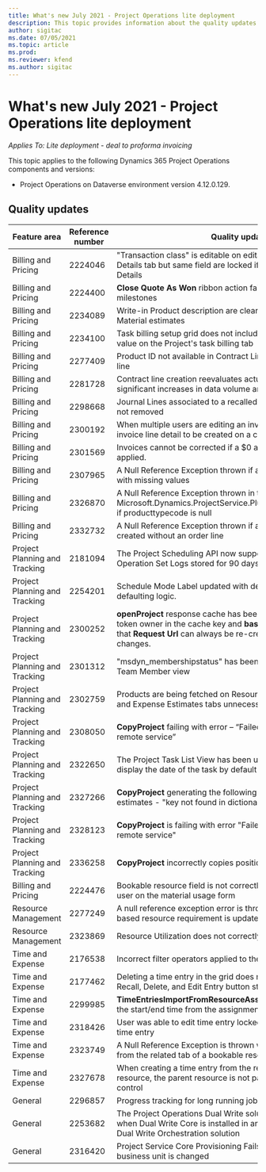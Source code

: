 ```yaml
---
title: What's new July 2021 - Project Operations lite deployment
description: This topic provides information about the quality updates available in the July 2021 release of Project Operations lite deployment.
author: sigitac
ms.date: 07/05/2021
ms.topic: article
ms.prod:
ms.reviewer: kfend 
ms.author: sigitac
---
```


# What's new July 2021 - Project Operations lite deployment

_Applies To: Lite deployment - deal to proforma invoicing_

This topic applies to the following Dynamics 365 Project Operations components and versions:

  - Project Operations on Dataverse environment version 4.12.0.129.

## Quality updates
| **Feature area**              | **Reference number** | **Quality update**                                                                                                                                                                                             |
|-------------------------------|----------------------|----------------------------------------------------------------------------------------------------------------------------------------------------------------------------------------------------------------|
| Billing and Pricing           | 2224046              | "Transaction class" is editable on editable grid under Quote line Details tab but same field are locked if you open the Quote Line Details                                                                     |
| Billing and Pricing           | 2224400              | **Close Quote As Won** ribbon action fails on quote with no-date milestones                                                                                                                                    |
| Billing and Pricing           | 2234089              | Write-in Product description are cleared after entering quantity in Material estimates                                                                                                                         |
| Billing and Pricing           | 2234100              | Task billing setup grid does not include Material column and its value on the Project's task billing tab                                                                                                       |
| Billing and Pricing           | 2277409              | Product ID not available in Contract Line Detail for Material type line                                                                                                                                        |
| Billing and Pricing           | 2281728              | Contract line creation reevaluates actuals unnecessarily causing significant increases in data volume and impacting performance                                                                                |
| Billing and Pricing           | 2298668              | Journal Lines associated to a recalled and deleted expense are not removed                                                                                                                                     |
| Billing and Pricing           | 2300192              | When multiple users are editing an invoice it is possible for a new invoice line detail to be created on a confirmed invoice                                                                                   |
| Billing and Pricing           | 2301569              | Invoices cannot be corrected if a \$0 amount retainer has been applied.                                                                                                                                        |
| Billing and Pricing           | 2307965              | A Null Reference Exception thrown if a category price is created with missing values                                                                                                                           |
| Billing and Pricing           | 2326870              | A Null Reference Exception thrown in the Microsoft.Dynamics.ProjectService.Plugins.PostInvoiceLineDelete if producttypecode is null                                                                            |
| Billing and Pricing           | 2332732              | A Null Reference Exception thrown if a contract line milestone is created without an order line                                                                                                                |
| Project Planning and Tracking | 2181094              | The Project Scheduling API now support an PSS Logs and Operation Set Logs stored for 90 days.                                                                                                                  |
| Project Planning and Tracking | 2254201              | Schedule Mode Label updated with details describing the defaulting logic.                                                                                                                                      |
| Project Planning and Tracking | 2300252              | **openProject** response cache has been updated to include the token owner in the cache key and **base Url** and **Segment Url** so that **Request Url** can always be re-created if the **base Url** changes. |
| Project Planning and Tracking | 2301312              | "msdyn_membershipstatus" has been removed from Project Team Member view                                                                                                                                        |
| Project Planning and Tracking | 2302759              | Products are being fetched on Resource Assignments, Estimates, and Expense Estimates tabs unnecessarily                                                                                                        |
| Project Planning and Tracking | 2308050              | **CopyProject** failing with error – “Failed to get token to talk to remote service”                                                                                                                           |
| Project Planning and Tracking | 2322650              | The Project Task List View has been updated to display date display the date of the task by default                                                                                                            |
| Project Planning and Tracking | 2327266              | **CopyProject** generating the following exception when copying estimates - "key not found in dictionary"                                                                                                      |
| Project Planning and Tracking | 2328123              | **CopyProject** is failing with error "Failed to get token to talk to remote service"                                                                                                                          |
| Project Planning and Tracking | 2336258              | **CopyProject** incorrectly copies position names of resources                                                                                                                                                 |
| Billing and Pricing           | 2224476              | Bookable resource field is not correctly defaulted to the logged in user on the material usage form                                                                                                            |
| Resource Management           | 2277249              | A null reference exception error is thrown when a non-project based resource requirement is updated                                                                                                            |
| Resource Management           | 2323869              | Resource Utilization does not correctly respect filtered resources                                                                                                                                             |
| Time and Expense              | 2176538              | Incorrect filter operators applied to the Time Entry control                                                                                                                                                   |
| Time and Expense              | 2177462              | Deleting a time entry in the grid does not update the Submit, Recall, Delete, and Edit Entry button status to disabled.                                                                                        |
| Time and Expense              | 2299985              | **TimeEntriesImportFromResourceAssignment** does not maintain the start/end time from the assignment contours                                                                                                  |
| Time and Expense              | 2318426              | User was able to edit time entry locked fields after submitting a time entry                                                                                                                                   |
| Time and Expense              | 2323749              | A Null Reference Exception is thrown when creating an expense from the related tab of a bookable resource                                                                                                      |
| Time and Expense              | 2327678              | When creating a time entry from the related tab of a bookable resource, the parent resource is not passed to the time entry control                                                                            |
| General                       | 2296857              | Progress tracking for long running jobs                                                                                                                                                                        |
| General                       | 2253682              | The Project Operations Dual Write solution should not install when Dual Write Core is installed in an environment without the Dual Write Orchestration solution                                                |
| General                       | 2316420              | Project Service Core Provisioning Fails if the application user’s business unit is changed                                                                                                                     |
